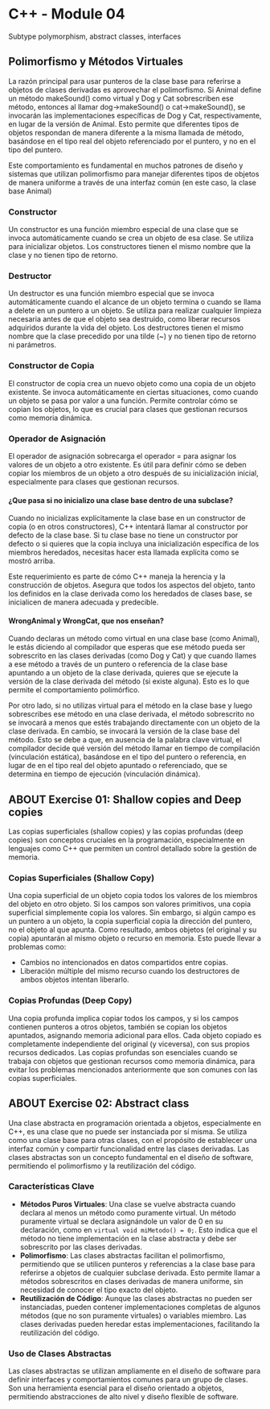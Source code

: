 # C++ - Module 04
Subtype polymorphism, abstract classes, interfaces

## Polimorfismo y Métodos Virtuales
La razón principal para usar punteros de la clase base para referirse a objetos de clases derivadas es aprovechar el polimorfismo. Si Animal define un método makeSound() como virtual y Dog y Cat sobrescriben ese método, entonces al llamar dog->makeSound() o cat->makeSound(), se invocarán las implementaciones específicas de Dog y Cat, respectivamente, en lugar de la versión de Animal. Esto permite que diferentes tipos de objetos respondan de manera diferente a la misma llamada de método, basándose en el tipo real del objeto referenciado por el puntero, y no en el tipo del puntero.

Este comportamiento es fundamental en muchos patrones de diseño y sistemas que utilizan polimorfismo para manejar diferentes tipos de objetos de manera uniforme a través de una interfaz común (en este caso, la clase base Animal)

### Constructor
Un constructor es una función miembro especial de una clase que se invoca automáticamente cuando se crea un objeto de esa clase. Se utiliza para inicializar objetos. Los constructores tienen el mismo nombre que la clase y no tienen tipo de retorno.
### Destructor 
Un destructor es una función miembro especial que se invoca automáticamente cuando el alcance de un objeto termina o cuando se llama a delete en un puntero a un objeto. Se utiliza para realizar cualquier limpieza necesaria antes de que el objeto sea destruido, como liberar recursos adquiridos durante la vida del objeto. Los destructores tienen el mismo nombre que la clase precedido por una tilde (~) y no tienen tipo de retorno ni parámetros.

### Constructor de Copia
El constructor de copia crea un nuevo objeto como una copia de un objeto existente. Se invoca automáticamente en ciertas situaciones, como cuando un objeto se pasa por valor a una función. Permite controlar cómo se copian los objetos, lo que es crucial para clases que gestionan recursos como memoria dinámica.

### Operador de Asignación
El operador de asignación sobrecarga el operador = para asignar los valores de un objeto a otro existente. Es útil para definir cómo se deben copiar los miembros de un objeto a otro después de su inicialización inicial, especialmente para clases que gestionan recursos.

#### ¿Que pasa si no inicializo una clase base dentro de una subclase?
Cuando no inicializas explícitamente la clase base en un constructor de copia (o en otros constructores), C++ intentará llamar al constructor por defecto de la clase base. Si tu clase base no tiene un constructor por defecto o si quieres que la copia incluya una inicialización específica de los miembros heredados, necesitas hacer esta llamada explícita como se mostró arriba.

Este requerimiento es parte de cómo C++ maneja la herencia y la construcción de objetos. Asegura que todos los aspectos del objeto, tanto los definidos en la clase derivada como los heredados de clases base, se inicialicen de manera adecuada y predecible.

#### WrongAnimal y WrongCat, que nos enseñan?
Cuando declaras un método como virtual en una clase base (como Animal), le estás diciendo al compilador que esperas que ese método pueda ser sobrescrito en las clases derivadas (como Dog y Cat) y que cuando llames a ese método a través de un puntero o referencia de la clase base apuntando a un objeto de la clase derivada, quieres que se ejecute la versión de la clase derivada del método (si existe alguna). Esto es lo que permite el comportamiento polimórfico.

Por otro lado, si no utilizas virtual para el método en la clase base y luego sobrescribes ese método en una clase derivada, el método sobrescrito no se invocará a menos que estés trabajando directamente con un objeto de la clase derivada. En cambio, se invocará la versión de la clase base del método. Esto se debe a que, en ausencia de la palabra clave virtual, el compilador decide qué versión del método llamar en tiempo de compilación (vinculación estática), basándose en el tipo del puntero o referencia, en lugar de en el tipo real del objeto apuntado o referenciado, que se determina en tiempo de ejecución (vinculación dinámica).

## ABOUT Exercise 01: Shallow copies and Deep copies

Las copias superficiales (shallow copies) y las copias profundas (deep copies) son conceptos cruciales en la programación, especialmente en lenguajes como C++ que permiten un control detallado sobre la gestión de memoria.

### Copias Superficiales (Shallow Copy)
Una copia superficial de un objeto copia todos los valores de los miembros del objeto en otro objeto. Si los campos son valores primitivos, una copia superficial simplemente copia los valores. Sin embargo, si algún campo es un puntero a un objeto, la copia superficial copia la dirección del puntero, no el objeto al que apunta. Como resultado, ambos objetos (el original y su copia) apuntarán al mismo objeto o recurso en memoria. Esto puede llevar a problemas como:

- Cambios no intencionados en datos compartidos entre copias.
- Liberación múltiple del mismo recurso cuando los destructores de ambos objetos intentan liberarlo.

### Copias Profundas (Deep Copy)
Una copia profunda implica copiar todos los campos, y si los campos contienen punteros a otros objetos, también se copian los objetos apuntados, asignando memoria adicional para ellos. Cada objeto copiado es completamente independiente del original (y viceversa), con sus propios recursos dedicados. Las copias profundas son esenciales cuando se trabaja con objetos que gestionan recursos como memoria dinámica, para evitar los problemas mencionados anteriormente que son comunes con las copias superficiales.

## ABOUT Exercise 02: Abstract class

Una clase abstracta en programación orientada a objetos, especialmente en C++, es una clase que no puede ser instanciada por sí misma. Se utiliza como una clase base para otras clases, con el propósito de establecer una interfaz común y compartir funcionalidad entre las clases derivadas. Las clases abstractas son un concepto fundamental en el diseño de software, permitiendo el polimorfismo y la reutilización del código.

### Características Clave
- **Métodos Puros Virtuales**: Una clase se vuelve abstracta cuando declara al menos un método como puramente virtual. Un método puramente virtual se declara asignándole un valor de 0 en su declaración, como en `virtual void miMetodo() = 0;`. Esto indica que el método no tiene implementación en la clase abstracta y debe ser sobrescrito por las clases derivadas.
- **Polimorfismo**: Las clases abstractas facilitan el polimorfismo, permitiendo que se utilicen punteros y referencias a la clase base para referirse a objetos de cualquier subclase derivada. Esto permite llamar a métodos sobrescritos en clases derivadas de manera uniforme, sin necesidad de conocer el tipo exacto del objeto.
- **Reutilización de Código**: Aunque las clases abstractas no pueden ser instanciadas, pueden contener implementaciones completas de algunos métodos (que no son puramente virtuales) o variables miembro. Las clases derivadas pueden heredar estas implementaciones, facilitando la reutilización del código.

### Uso de Clases Abstractas
Las clases abstractas se utilizan ampliamente en el diseño de software para definir interfaces y comportamientos comunes para un grupo de clases. Son una herramienta esencial para el diseño orientado a objetos, permitiendo abstracciones de alto nivel y diseño flexible de software.
